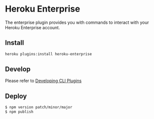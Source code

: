 # Heroku Enterprise
The enterprise plugin provides you with commands to interact with your Heroku
Enterprise account.

## Install

```sh
heroku plugins:install heroku-enterprise
```

## Develop
Please refer to [Developing CLI Plugins](https://devcenter.heroku.com/articles/developing-cli-plugins)

## Deploy

```sh
$ npm version patch/minor/major
$ npm publish
```
